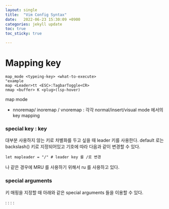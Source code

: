 ```yaml
---
layout: single
title:  "Vim Config Syntax"
date:   2022-06-23 15:30:09 +0900
categories: jekyll update
toc: true
toc_sticky: true

---
```



# Mapping key

```
map_mode <typeing-key> <what-to-execute>
"example
map <Leader>tt <ESC>:TagbarToggle<CR>
nmap <buffer> K <plug>(lsp-hover)
```
map mode
- nnoremap/ inoremap / vnoremap : 각각 normal/insert/visual mode 에서의 key mapping

### special key : <leader> key

대부분 사용하지 않는 키로 차별화를 두고 싶을 때 leader 키를 사용한다.
default 로는 backslash(\) 키로 지정되어있고 기호에 따라 다음과 같이 변경할 수 있다.
```
let mapleader = "/" # leader key 를 /로 변경
```
나 같은 경우에 MRU 를 사용하기 위해서 <leader>ru 를 사용하고 있다.

### special arguments

키 매핑을 지정할 때 아래와 같은 special arguments 들을 이용할 수 있다.

<buffer> :
<nowait> :
<silent> :
<special>:
<script> :
<expr> :
<unique> :

더 자세한 내용이 필요하다면 vim 에서 아래의 커맨드를 실행
```
:help map-modes
```

# Autocommand

autocmd 는 어떤 event 가 발생했을 때 자동적으로 특정 커맨드를 실행하고 싶을 때 사용한다.

문법은 다음과 같다.

```
:autocmd event pattern_to_filter command_to_run

"examples
:autocmd BufNewFile * :write
:autocmd BufNewFile *.txt :write
"multiple events
:autocmd BufWritePre,BufRead *.html :normal gg=G

```
다양한 event 들을 지원하기 때문에 필요한 event 가 있으면 Reference[1] 를 참고
(예를 들면, FileType 과 같은 event.)



# Autocommand Groups

vimrc 에서 아래와 같은 autocmd 를 정의했다고 가정해보자.
```
" when you do :write, echo message "Writting buffer!".
" you can see it with :message
:autocmd BufWrite * :echom "Writing buffer!"
```
vimrc 는 source 할때마다 실행하기 때문에 autocmd 도 반복적으로 불리게 된다.
문제는 autocmd 는 replace 하는 것이 아니고 duplicate 하게 된다는 점이다!
vim 내에서 source ~/.vimrc 를 여러번 수행하고 :w 를 하게 되면 한 번에 여러개의 메시지가 발생하는 것을 볼 수 있다.
즉, source 할 때 마다 점점 느려지게 될 것이다.
지금까지 정의된 autocmd 를 날리고싶다면 autocmd! 를 치면 된다.
# Reference

https://learnvimscriptthehardway.stevelosh.com/chapters/14.html
https://www.freecodecamp.org/news/vimrc-configuration-guide-customize-your-vim-editor/
